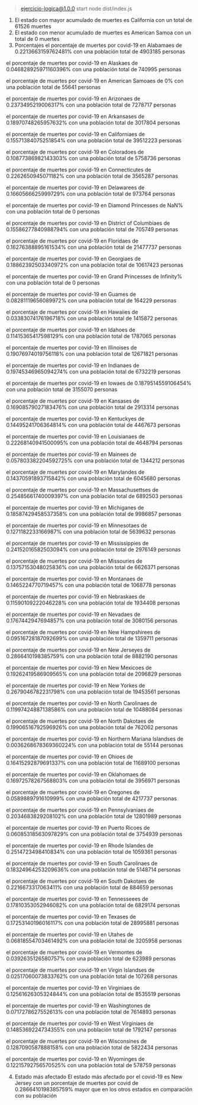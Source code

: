 > ejercicio-logica@1.0.0 start
> node dist/index.js

1. El estado con mayor acumulado de muertes es
California con un total de 61526 muertes
2. El estado con menor acumulado de muertes es
American Samoa con un total de 0 muertes
3. Porcentajes
el porcentaje de muertes por covid-19 en Alabamaes de 0.2213663159762481% con una población total de 4903185 personas

el porcentaje de muertes por covid-19 en Alaskaes de 0.046828925971160396% con una población total de 740995 personas

el porcentaje de muertes por covid-19 en American Samoaes de 0% con una población total de 55641 personas

el porcentaje de muertes por covid-19 en Arizonaes de 0.2373495219006317% con una población total de 7278717 personas

el porcentaje de muertes por covid-19 en Arkansases de 0.18970748265957632% con una población total de 3017804 personas

el porcentaje de muertes por covid-19 en Californiaes de 0.15571384075251854% con una población total de 39512223 personas

el porcentaje de muertes por covid-19 en Coloradoes de 0.10877386982143303% con una población total de 5758736 personas

el porcentaje de muertes por covid-19 en Connecticutes de 0.2262650945071182% con una población total de 3565287 personas

el porcentaje de muertes por covid-19 en Delawarees de 0.1660566625999729% con una población total de 973764 personas

el porcentaje de muertes por covid-19 en Diamond Princesses de NaN% con una población total de 0 personas

el porcentaje de muertes por covid-19 en District of Columbiaes de 0.15586277840988794% con una población total de 705749 personas

el porcentaje de muertes por covid-19 en Floridaes de 0.16276388895161534% con una población total de 21477737 personas

el porcentaje de muertes por covid-19 en Georgiaes de 0.18862392503340972% con una población total de 10617423 personas

el porcentaje de muertes por covid-19 en Grand Princesses de Infinity% con una población total de 0 personas

el porcentaje de muertes por covid-19 en Guames de 0.08281119656089972% con una población total de 164229 personas

el porcentaje de muertes por covid-19 en Hawaiies de 0.03383074176196718% con una población total de 1415872 personas

el porcentaje de muertes por covid-19 en Idahoes de 0.11415365417598129% con una población total de 1787065 personas

el porcentaje de muertes por covid-19 en Illinoises de 0.19076974019756118% con una población total de 12671821 personas

el porcentaje de muertes por covid-19 en Indianaes de 0.19745346965094274% con una población total de 6732219 personas

el porcentaje de muertes por covid-19 en Iowaes de 0.1879514559106454% con una población total de 3155070 personas

el porcentaje de muertes por covid-19 en Kansases de 0.16908579027183476% con una población total de 2913314 personas

el porcentaje de muertes por covid-19 en Kentuckyes de 0.14495241706364814% con una población total de 4467673 personas

el porcentaje de muertes por covid-19 en Louisianaes de 0.22268140941500095% con una población total de 4648794 personas

el porcentaje de muertes por covid-19 en Mainees de 0.057803382204592725% con una población total de 1344212 personas

el porcentaje de muertes por covid-19 en Marylandes de 0.14370591893715842% con una población total de 6045680 personas

el porcentaje de muertes por covid-19 en Massachusettses de 0.25485661740009397% con una población total de 6892503 personas

el porcentaje de muertes por covid-19 en Michiganes de 0.18587429458537358% con una población total de 9986857 personas

el porcentaje de muertes por covid-19 en Minnesotaes de 0.1271182233166987% con una población total de 5639632 personas

el porcentaje de muertes por covid-19 en Mississippies de 0.24152016582503094% con una población total de 2976149 personas

el porcentaje de muertes por covid-19 en Missouries de 0.13757153048025836% con una población total de 6626371 personas

el porcentaje de muertes por covid-19 en Montanaes de 0.1465224770719457% con una población total de 1068778 personas

el porcentaje de muertes por covid-19 en Nebraskaes de 0.11590109222046228% con una población total de 1934408 personas

el porcentaje de muertes por covid-19 en Nevadaes de 0.1767442947694857% con una población total de 3080156 personas

el porcentaje de muertes por covid-19 en New Hampshirees de 0.09516728187092699% con una población total de 1359711 personas

el porcentaje de muertes por covid-19 en New Jerseyes de 0.2866410198385759% con una población total de 8882190 personas

el porcentaje de muertes por covid-19 en New Mexicoes de 0.19262419586909565% con una población total de 2096829 personas

el porcentaje de muertes por covid-19 en New Yorkes de 0.2679046782231798% con una población total de 19453561 personas

el porcentaje de muertes por covid-19 en North Carolinaes de 0.11997424887138586% con una población total de 10488084 personas

el porcentaje de muertes por covid-19 en North Dakotaes de 0.19906516792596926% con una población total de 762062 personas

el porcentaje de muertes por covid-19 en Northern Mariana Islandses de 0.0036268678369360224% con una población total de 55144 personas

el porcentaje de muertes por covid-19 en Ohioes de 0.16415292879691337% con una población total de 11689100 personas

el porcentaje de muertes por covid-19 en Oklahomaes de 0.16972578267568803% con una población total de 3956971 personas

el porcentaje de muertes por covid-19 en Oregones de 0.0589889791610999% con una población total de 4217737 personas

el porcentaje de muertes por covid-19 en Pennsylvaniaes de 0.2034683829208102% con una población total de 12801989 personas

el porcentaje de muertes por covid-19 en Puerto Ricoes de 0.06085318563097829% con una población total de 3754939 personas

el porcentaje de muertes por covid-19 en Rhode Islandes de 0.2514723498410834% con una población total de 1059361 personas

el porcentaje de muertes por covid-19 en South Carolinaes de 0.18324964253209636% con una población total de 5148714 personas

el porcentaje de muertes por covid-19 en South Dakotaes de 0.2216673317063411% con una población total de 884659 personas

el porcentaje de muertes por covid-19 en Tennesseees de 0.17810353052946082% con una población total de 6829174 personas

el porcentaje de muertes por covid-19 en Texases de 0.17253140196016117% con una población total de 28995881 personas

el porcentaje de muertes por covid-19 en Utahes de 0.06818554703461492% con una población total de 3205958 personas

el porcentaje de muertes por covid-19 en Vermontes de 0.0392635126580757% con una población total de 623989 personas

el porcentaje de muertes por covid-19 en Virgin Islandses de 0.02517060073833762% con una población total de 107268 personas

el porcentaje de muertes por covid-19 en Virginiaes de 0.12561626305324844% con una población total de 8535519 personas

el porcentaje de muertes por covid-19 en Washingtones de 0.0717278627552613% con una población total de 7614893 personas

el porcentaje de muertes por covid-19 en West Virginiaes de 0.1485369224734355% con una población total de 1792147 personas

el porcentaje de muertes por covid-19 en Wisconsines de 0.1287090587888158% con una población total de 5822434 personas

el porcentaje de muertes por covid-19 en Wyominges de 0.12215792756570525% con una población total de 578759 personas

4. Estado más afectado
El estado más afectado por el covid-19 es New Jersey con un porcentaje de muertes por covid de 0.2866410198385759% mayor que en los otros estados en comparación con su población